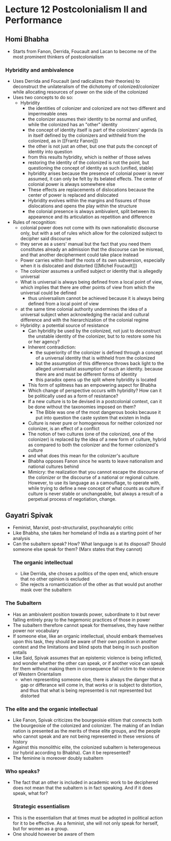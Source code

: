 # Lecture 12 Postcolonialism II and Performance

## Homi Bhabha
- Starts from Fanon, Derrida, Foucault and Lacan to become ne of the most prominent thinkers of postcolonialism

### Hybridity and ambivalence
- Uses Derrida and Foucault (and radicalizes their theories) to deconstruct the unilateralism of the dichotomy of colonized/colonizer while allocating resources of power on the side of the colonized
- Uses two concepts to do so:
  - Hybridity
    - the identities of colonizer and colonized are not two different and impermeable ones
    - the colonizer assumes their identity to be normal and unified, while the colonized has an "other" identity
    - the concept of identity itself is part of the colonizers' agenda (is in itself defined by the colonizers and withheld from the colonized, as in [[Frantz Fanon]])
    - the other is not just an other, but one that puts the concept of identity into question
    - from this results hybridity, which is neither of those selves
    - restoring the identity of the colonized is not the point, but questioning the concept of identity as such (unified, stable)
    - hybridity arises because the presence of colonial power is never assumed, it can only be felt by its belated effects. The center of colonial power is always somewhere else
    -  These effects are replacements of dislocations because the center of power is replaced and dislocated
    -  Hybridity evolves within the margins and fissures of those dislocations and opens the play within the structure
    -  the colonial presence is always ambivalent, split between its appearence and its articulation as repetition and difference
- Rules of recognition: 
  - colonial power does not come with its own nationalistic discourse only, but with a set of rules which allow for the colonized subject to decipher said discourse
  - they serve as a users' manual but the fact that you need them constitutes already an admission that the discourse can be misread, and that another decipherment could take place instead
  - Power carries within itself the roots of its own subversion, especially when it is dislocated and distorted ([[Michel Foucault]])
  - The colonizer assumes a unified subject or identity that is allegedly universal
  - What is universal is always being defined from a local point of view, which implies that there are other points of view from which the universal could be defined
    - thus universalism cannot be achieved because it is always being defined from a local point of view
  - at the same time colonial authority undermines the idea of a universal subject when acknowledging the racial and cultural difference and with the hierarchization of the colonial regime 
  - Hybridity: a potential source of resistance
    - Can hybridity be used by the colonized, not just to deconstruct the unstable identity of the colonizer, but to to restore some  his or her agency? 
    - Inherent contradiction:
      - the superiority of the colonizer is defined through a concept of a universal identity that is withheld from the colonized 
      - but the assumption of this difference throws back light to the alleged universalist assumption of such an identity. because there are and must be different forms of identity
      - this paradox opens up the split where hybridity is located
    - This form of splitness has an empowering aspect for Bhabha
    - Which change of perspective occurs with hybridity? How can it be politically used as a form of resistance?
    - If a new culture is to be devised in a postcolonial context, can it be done without the taxonomies imposed on them?
      - The Bible was one of the most dangerous books because it put into question the caste system that existen in India
    - Culture is never pure or homogeneous for neither colonized nor colonizer, is an effect of a conflict
    - The notion of two cultures (one of the colonized, one of the colonizer) is replaced by the idea of a new form of culture, hybrid as compared to both the colonizer and the former colonized's culture 
    - and what does this mean for the colonizer's aculture
    -  Bhabha opposes Fanon since he wants to leave nationalism and national cultures behind
    -  Mimicry: the realization that you cannot escape the discourse of the colonizer or the discourse of a national or regional culture. However, to use its language as a camouflage, to operate with, while trying to define a new concept of what counts as culture if culture is never stable or unchangeable, but always a result of a perpetual process of negotiation, change.

## Gayatri Spivak
- Feminist, Marxist, post-structuralist, psychoanalytic critic
- Like Bhabha, she takes her homeland of India as a starting point of her analysis
- Can the subaltern speak? How? What language is at its disposal? Should someone else speak for them? (Marx states that they cannot)
  ### The organic intellectual
  - Like Derrida, she choses a politics of the open end, which ensure that no other opinion is excluded
  - She rejects a romanticization of the other as that would put another mask over the subaltern
### The Subaltern
- Has an ambivalent position towards power, subordinate to it but never falling entirely pray to the hegemonic practices of those in power
- The subaltern therefore cannot speak for themselves, they have neither power nor vocabulary
- If someone else, like an organic intellectual, should embark themselves upon this task, they should be aware of their own position in another context and the limitations and blind spots that being in such position entails
-  Like Said, Spivak assumes that an epistemic violence is being inflicted, and wonder whether the other can speak, or if another voice can speak for them without making them in consequence fall victim to the violence of Western Orientalism
   -  when representing someone else, there is always the danger that a gap or differance will come in, that works or is subject to distortion, and thus that what is being represented is not represented but distorted
### The elite and the organic intellectual
- Like Fanon, Spivak criticizes the bourgeoisie elitism that connects both the bourgeoisie of the colonized and colonizer. The making of an Indian nation is presented as the merits of these elite groups, and the people who cannot speak and are not being represented in these versions of history
- Against this monolithic elite, the colonized subaltern is heterogeneous (or hybrid according to Bhabha). Can it be represented?
- The feminine is moreover doubly subaltern
### Who speaks?
- The fact that an other is included in academic work to be deciphered does not mean that the subaltern is in fact speaking. And if it does speak, what for?
  ### Strategic essentialism
 - This is the essentialism that at times must be adopted in political action for it to be effective. As a feminist, she will not only speak for herself, but for women as a group.
 - One should however be aware of them